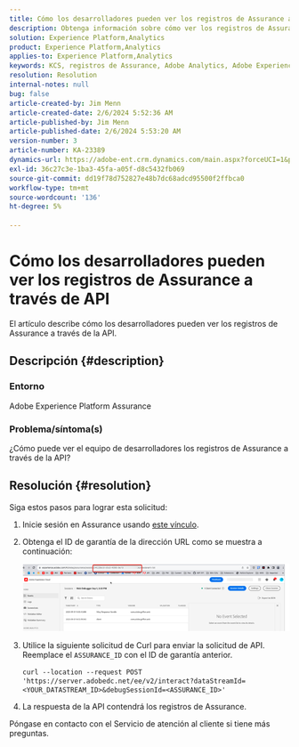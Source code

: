 ```yaml
---
title: Cómo los desarrolladores pueden ver los registros de Assurance a través de API
description: Obtenga información sobre cómo ver los registros de Assurance a través de la API. Envíe una solicitud de API y sustituya el ID de Assurance como se describe.
solution: Experience Platform,Analytics
product: Experience Platform,Analytics
applies-to: Experience Platform,Analytics
keywords: KCS, registros de Assurance, Adobe Analytics, Adobe Experience Platform
resolution: Resolution
internal-notes: null
bug: false
article-created-by: Jim Menn
article-created-date: 2/6/2024 5:52:36 AM
article-published-by: Jim Menn
article-published-date: 2/6/2024 5:53:20 AM
version-number: 3
article-number: KA-23389
dynamics-url: https://adobe-ent.crm.dynamics.com/main.aspx?forceUCI=1&pagetype=entityrecord&etn=knowledgearticle&id=433543e7-b3c4-ee11-9079-6045bd006268
exl-id: 36c27c3e-1ba3-45fa-a05f-d8c5432fb069
source-git-commit: dd19f78d752827e48b7dc68adcd95500f2ffbca0
workflow-type: tm+mt
source-wordcount: '136'
ht-degree: 5%

---
```


# Cómo los desarrolladores pueden ver los registros de Assurance a través de API


El artículo describe cómo los desarrolladores pueden ver los registros de Assurance a través de la API.

## Descripción {#description}


### Entorno

Adobe Experience Platform Assurance

### Problema/síntoma(s)

¿Cómo puede ver el equipo de desarrolladores los registros de Assurance a través de la API?


## Resolución {#resolution}


Siga estos pasos para lograr esta solicitud:

1. Inicie sesión en Assurance usando [este vínculo](https://experience.adobe.com/assurance).
2. Obtenga el ID de garantía de la dirección URL como se muestra a continuación:

   ![](assets/41e62e4b-3ba0-ee11-be37-6045bd006239.png)
3. Utilice la siguiente solicitud de Curl para enviar la solicitud de API. Reemplace el `ASSURANCE_ID` con el ID de garantía anterior.<br>


   ```
   curl --location --request POST 'https://server.adobedc.net/ee/v2/interact?dataStreamId= <YOUR_DATASTREAM_ID>&debugSessionId=<ASSURANCE_ID>'
   ```


4. La respuesta de la API contendrá los registros de Assurance.


Póngase en contacto con el Servicio de atención al cliente si tiene más preguntas.
